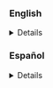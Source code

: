<h3>English</h3>
<details>

# Wave Function Collapse (MC)

This datapack uses [Wave Function Collapse algorithm](https://github.com/mxgmn/WaveFunctionCollapse) and implements it to minecraft.

## Features

- Tile based map generator using rules

## Credits

This datapack is inspired in the original [Wave Function Collapse algorithm](https://github.com/mxgmn/WaveFunctionCollapse).

## Explanation/How to Use

I've made a [video](https://youtu.be/uSzty4Fg2qk) in [my youtube channel](https://www.youtube.com/@elgeroingles) explaining how it generally works, but to fully understand it here's an in-depth explanation of it and how to use it:

### Explanation
<h3>Click to show the explanation</h3>
<details>

If you want a short explanation in video check out [my video](https://youtu.be/uSzty4Fg2qk?t=28) or [this one](https://www.youtube.com/watch?v=dFYMOzoSDNE&t=49s). The Wave Function Collapse algorithm works by having a set of tiles and having rules about how they can connect each other, for example, let's say that we have as tiles a tree, grass, sand and water. We have some rules of how they can connect each other:

- Trees can only be connected to grass.
- Grass can only be connected to trees and sand.
- Sand can only be connected to grass and water.
- Water can only be connected to sand.

Let's say that we have the following grid:

![empty_grid](https://i.imgur.com/BAXI6SF.png)

Each one of the squares can initially have all 4 of the tiles, so each one starts with the value 4:

![grid_4](https://i.imgur.com/qbT222P.png)

The algorithm picks the square with the lowest value, if there're several with the same value it picks one of them randomly. Then, we place in that square one of the possible tiles it can be, if it has multiple options it selects one of them randomly:

![grid_tree](https://i.imgur.com/MBh6uHC.png)

The algorithm picked a tree tile, tree tiles can only be near grass tiles, that makes the near tiles only have one possible option, so they value is reduced. Let's place another one following the rule to place next the tile with the lowest possibilities next:

![grid_tree_grass](https://i.imgur.com/Njy8yhq.png)

The algorithm placed a grass tile because it could only place that tile, we say that it has been **collapsed**. If we let the algorithm finish the grid it will look like this:

![grid_full](https://i.imgur.com/pWc1hhX.png)

The algorithm has completed the grid following the rules we said.

</details>

### How it works in minecraft

<h3>Click to show how it works in minecraft</h3>
<details>

#### Setup

For the setup we'll be using some armor stands (you can use markers, I don't know why I didn't use them but is up to you) which will indicate that a tile can be placed there (each armor stand will have the "posible_tile" tag and will also have stored in a scoreboard the amount of different tiles it can have, for this example I have 5 tiles so everyone starts with 5 in the scoreboard named: "posible_tile") and the actual tiles, for this example I'll be using 5 different tiles (ignore tile 6, if you have watched my video you'll understand why I have it):

![mc_grid](https://i.imgur.com/JZ41tuE.png)
![tiles](https://i.imgur.com/hQMknJE.png)

I will also write down the rules each tile will have in a book inside minecraft so I can follow along easier:

![rules](https://i.imgur.com/huCs0zB.png)

### Code

We start running the "**wfc:wfc/start**" function which will reset the grid and all tags/scores to the armor stands and give to a random armor stand the tag "finding", every armor stand with that tag is the one which the algorithm selected to place a tile there:
```hs
# Reset:
function wfc:wfc/reset

# Start:
tag @e[type=minecraft:armor_stand,tag=posible_tile,limit=1,sort=random] add finding

```
Let's have a closer look to "**wfc:wfc/reset**":
```hs
# Reset:
scoreboard players set @e[type=minecraft:armor_stand,tag=posible_tile] posible_tile 5
tag @e[type=minecraft:armor_stand,tag=posible_tile] remove finding
tag @e[type=minecraft:armor_stand,tag=posible_tile] remove finded
fill -18 55 -11 11 61 18 air <---- Empty the grid
kill @e[type=item] <---- We kill items because I was using doors in some tiles and they drop when setting them to air so yeah
tag @e[type=minecraft:armor_stand,tag=posible_tile] remove tile_1_placed
tag @e[type=minecraft:armor_stand,tag=posible_tile] remove tile_2_placed
tag @e[type=minecraft:armor_stand,tag=posible_tile] remove tile_3_placed
tag @e[type=minecraft:armor_stand,tag=posible_tile] remove tile_4_placed
tag @e[type=minecraft:armor_stand,tag=posible_tile] remove tile_5_placed
tag @e[type=minecraft:armor_stand,tag=posible_tile] remove can_be_tile_1
tag @e[type=minecraft:armor_stand,tag=posible_tile] remove can_be_tile_2
tag @e[type=minecraft:armor_stand,tag=posible_tile] remove can_be_tile_3
tag @e[type=minecraft:armor_stand,tag=posible_tile] remove can_be_tile_4
tag @e[type=minecraft:armor_stand,tag=posible_tile] remove can_be_tile_5
tag @e[type=minecraft:armor_stand,tag=posible_tile] remove collapsed
```
As you can see we remove every tag except "posible_tile" and we reset the scoreboard of the armor stands. Let's move on.

```hs
# Finding:
execute as @e[type=minecraft:armor_stand,tag=posible_tile,tag=finding,limit=1] at @s run function wfc:wfc/find
```
This is "**tick.mcfunction**", we execute as the armor stand with the tag of finding at him "**wfc:wfc/find**", let's look inside it:
```hs
# @s is the armor_stand at @s!

# Getting tile number:
execute store result score n posible_tile run loot spawn ~ ~ ~ loot wfc:1-5

# Setting the tile:
execute if score @s posible_tile matches 5 run function wfc:wfc/fresh

execute unless score @s posible_tile matches 5 if entity @s[tag=collapsed] run function wfc:wfc/if_collapsed

execute unless score @s posible_tile matches 5 if entity @s[tag=!collapsed] run function wfc:wfc/not_collapsed

# Check if tile is valid:
execute if entity @e[type=minecraft:armor_stand,tag=posible_tile,distance=2..3.1,tag=finded] run function wfc:wfc/check/check

# Placed:
function wfc:wfc/placed

# Collapse near tiles:
execute if score n posible_tile matches 1 as @e[type=minecraft:armor_stand,tag=posible_tile,distance=2..3.1,tag=!finded,tag=!collapsed] run function wfc:wfc/collapse/tile1

execute if score n posible_tile matches 2 as @e[type=minecraft:armor_stand,tag=posible_tile,distance=2..3.1,tag=!finded,tag=!collapsed] run function wfc:wfc/collapse/tile2

execute if score n posible_tile matches 3 as @e[type=minecraft:armor_stand,tag=posible_tile,distance=2..3.1,tag=!finded,tag=!collapsed] run function wfc:wfc/collapse/tile3

execute if score n posible_tile matches 4 as @e[type=minecraft:armor_stand,tag=posible_tile,distance=2..3.1,tag=!finded,tag=!collapsed] run function wfc:wfc/collapse/tile4

execute if score n posible_tile matches 5 as @e[type=minecraft:armor_stand,tag=posible_tile,distance=2..3.1,tag=!finded,tag=!collapsed] run function wfc:wfc/collapse/tile5

# Find lowest value:
function wfc:wfc/lowest_value
```
Let's go from top to bottom, we first store in "n" a random number between 1-5 (because we have 5 different tiles), inclusive.
If the armor stand has the score of 5 it means that it can have all 5 different tiles, so we just place the "n" tile:
```hs
# Setting:
execute if score n posible_tile matches 1 run clone 9 56 38 7 61 36 ~-1 ~ ~-1
execute if score n posible_tile matches 2 run clone 5 56 38 3 61 36 ~-1 ~ ~-1
execute if score n posible_tile matches 3 run clone 1 56 38 -1 61 36 ~-1 ~ ~-1
execute if score n posible_tile matches 4 run clone -3 56 38 -5 61 36 ~-1 ~ ~-1
execute if score n posible_tile matches 5 run clone -7 56 38 -9 61 36 ~-1 ~ ~-1

# Adding tags:
execute if score n posible_tile matches 1 run tag @s add tile_1_placed
execute if score n posible_tile matches 2 run tag @s add tile_2_placed
execute if score n posible_tile matches 3 run tag @s add tile_3_placed
execute if score n posible_tile matches 4 run tag @s add tile_4_placed
execute if score n posible_tile matches 5 run tag @s add tile_5_placed

# Adding "finded" tag:
function wfc:wfc/placed
```
We just set the tile via "**/clone**", we give a tag to indicate which tile has been placed and we run "**wfc:wfc/placed**", which will just remove the "**finding**" tag, give the "**finded**" tag and set its score to 0, because it has been placed it can no longer have another tile so we set it to 0, let's continue looking at "**wfc:wfc/find**".

If it cannot have all 5 tiles and it has been collapsed (the tag "**collapsed**" is to determine that a near tile has lowered the amount of different tiles that armor stand can be) we will run "**wfc:wfc/if_collapsed**", let's look inside it:
```hs
# Change number:
execute store result score n posible_tile run loot spawn ~ ~ ~ loot wfc:1-5
execute store result score r_can_be posible_tile run loot spawn ~ ~ ~ loot wfc:1-5

# Setting:
execute if score r_can_be posible_tile matches 1 if entity @s[tag=can_be_tile_1] run scoreboard players set can_be posible_tile 1
execute if score r_can_be posible_tile matches 2 if entity @s[tag=can_be_tile_2] run scoreboard players set can_be posible_tile 2
execute if score r_can_be posible_tile matches 3 if entity @s[tag=can_be_tile_3] run scoreboard players set can_be posible_tile 3
execute if score r_can_be posible_tile matches 4 if entity @s[tag=can_be_tile_4] run scoreboard players set can_be posible_tile 4
execute if score r_can_be posible_tile matches 5 if entity @s[tag=can_be_tile_5] run scoreboard players set can_be posible_tile 5

# If:
execute if score n posible_tile = can_be posible_tile if score n posible_tile matches 1 if entity @s[tag=can_be_tile_1] run clone 9 56 38 7 61 36 ~-1 ~ ~-1
execute if score n posible_tile = can_be posible_tile if score n posible_tile matches 2 if entity @s[tag=can_be_tile_2] run clone 5 56 38 3 61 36 ~-1 ~ ~-1
execute if score n posible_tile = can_be posible_tile if score n posible_tile matches 3 if entity @s[tag=can_be_tile_3] run clone 1 56 38 -1 61 36 ~-1 ~ ~-1
execute if score n posible_tile = can_be posible_tile if score n posible_tile matches 4 if entity @s[tag=can_be_tile_4] run clone -3 56 38 -5 61 36 ~-1 ~ ~-1
execute if score n posible_tile = can_be posible_tile if score n posible_tile matches 5 if entity @s[tag=can_be_tile_5] run clone -7 56 38 -9 61 36 ~-1 ~ ~-1

execute if score n posible_tile = can_be posible_tile if score n posible_tile matches 1 if entity @s[tag=can_be_tile_1] run tag @s add tile_1_placed
execute if score n posible_tile = can_be posible_tile if score n posible_tile matches 2 if entity @s[tag=can_be_tile_2] run tag @s add tile_2_placed
execute if score n posible_tile = can_be posible_tile if score n posible_tile matches 3 if entity @s[tag=can_be_tile_3] run tag @s add tile_3_placed
execute if score n posible_tile = can_be posible_tile if score n posible_tile matches 4 if entity @s[tag=can_be_tile_4] run tag @s add tile_4_placed
execute if score n posible_tile = can_be posible_tile if score n posible_tile matches 5 if entity @s[tag=can_be_tile_5] run tag @s add tile_5_placed

# If not:
execute unless score n posible_tile = can_be posible_tile run function wfc:wfc/if_collapsed

execute if score n posible_tile = can_be posible_tile if score n posible_tile matches 1 unless entity @s[tag=can_be_tile_1] run function wfc:wfc/if_collapsed
execute if score n posible_tile = can_be posible_tile if score n posible_tile matches 2 unless entity @s[tag=can_be_tile_2] run function wfc:wfc/if_collapsed
execute if score n posible_tile = can_be posible_tile if score n posible_tile matches 3 unless entity @s[tag=can_be_tile_3] run function wfc:wfc/if_collapsed
execute if score n posible_tile = can_be posible_tile if score n posible_tile matches 4 unless entity @s[tag=can_be_tile_4] run function wfc:wfc/if_collapsed
execute if score n posible_tile = can_be posible_tile if score n posible_tile matches 5 unless entity @s[tag=can_be_tile_5] run function wfc:wfc/if_collapsed
```
Ok, a lot of text, but don't worry, its very simple. Basically we are setting the armor stand as one of the tiles it can be. Let's say that the armor stand can have tiles 1 and 5 (so it has tags: "**can_be_tile_1**" and "**can_be_tile_5**"), we need to place either tile 1 or 5, "n" is the tile we are trying to place and "r_can_be" is the one we are going to place. If both are the same we place it and give its tags as usual, if not we run the function again to reset both values and try again. Using "r_can_be" we make sure that the election is random and we reset "n" because there is a posibility that "n" doesn't matches with the tile it can be so we reset it just in case. If anything of this didn't make sense for you, don't worry, I don't really understand it too. When I first wrote it it had 100% sense, but like 5 days after I forgot how this has sense. Lukily ChatGPT somehow understood the code and explained it to me but I still don't quite get it. BUT, the code works fine and if I do it the way my current brain thinks it should work the code breaks so yeah (If I ever understand this again I'll edit this).

Ok, after this incident let's continue looking at "**wfc:wfc/find**". If it cannot have all 5 tiles and it hasn't been collapsed it runs "**wfc:wfc/not_collapsed**", which is a copy of "**wfc:wfc/fresh**" but without running "**wfc:wfc/placed**" at the end.

Then we are going to check near tiles to see whether they admit the tile we are going to place or not, if they admit it cool, if not we reset the tiles that don't admit it. To do this we run "**wfc:wfc/check/check**", which will just run the correct check for the tile of the tile we are placing:
```hs
# Different tiles:
execute if score n posible_tile matches 1 run function wfc:wfc/check/tile1
execute if score n posible_tile matches 2 run function wfc:wfc/check/tile2
execute if score n posible_tile matches 3 run function wfc:wfc/check/tile3
execute if score n posible_tile matches 4 run function wfc:wfc/check/tile4
execute if score n posible_tile matches 5 run function wfc:wfc/check/tile5
```
Let's say that we are placing tile 1, so we run "**wfc:wfc/check/tile1**":
```hs
# Check if any near tile isn't a tile 1 compatible:
execute if entity @e[type=minecraft:armor_stand,tag=posible_tile,distance=2..3.1,tag=tile_1_placed] as @e[type=minecraft:armor_stand,tag=posible_tile,distance=2..3.1,tag=tile_1_placed] at @s run function wfc:wfc/reset_tiles
execute if entity @e[type=minecraft:armor_stand,tag=posible_tile,distance=2..3.1,tag=tile_2_placed] as @e[type=minecraft:armor_stand,tag=posible_tile,distance=2..3.1,tag=tile_2_placed] at @s run function wfc:wfc/reset_tiles
execute if entity @e[type=minecraft:armor_stand,tag=posible_tile,distance=2..3.1,tag=tile_5_placed] as @e[type=minecraft:armor_stand,tag=posible_tile,distance=2..3.1,tag=tile_5_placed] at @s run function wfc:wfc/reset_tiles
```
We just check if any near tile isn't a tile 1 compatible, if so, we run as that type of tile that is in the range (any of the four near tiles) the function "**wfc:wfc/reset_tiles**", which resets the tile:
```hs
# Reset current tile (@s):
fill ~1 ~ ~1 ~-1 ~10 ~-1 air
kill @e[type=item]
tag @s[tag=finded] remove finded
tag @s add finding
tag @s[tag=tile_1_placed] remove tile_1_placed
tag @s[tag=tile_2_placed] remove tile_2_placed
tag @s[tag=tile_3_placed] remove tile_3_placed
tag @s[tag=tile_4_placed] remove tile_4_placed
tag @s[tag=tile_5_placed] remove tile_5_placed
tag @s[tag=tile_1_placed] remove tile_1_placed
tag @s[tag=tile_2_placed] remove tile_2_placed
tag @s[tag=tile_3_placed] remove tile_3_placed
tag @s[tag=tile_4_placed] remove tile_4_placed
tag @s[tag=tile_5_placed] remove tile_5_placed
```
Let's continue looking at "**wfc:wfc/find**". We run function "**wfc:wfc/placed**" (which I already explained what it does). After that we collapse near tiles based on the tile we are placing, let's say that we are placing tile 1, so we run "**wfc:wfc/collapse/tile1**" as all four near tiles that haven't been collapsed yet (the term collapsed it being used wrong here but whatever):
```hs
# Collapse near tiles:
scoreboard players set @s posible_tile 2
tag @s add can_be_tile_3
tag @s add can_be_tile_4
tag @s add collapsed
```
Because tile 1 can only admit tiles 2 and 4 we apply both tags to them, we set the score correctly (in this case to two because it can admit two different tiles) and add the tag "**collapsed**" to indicate that that armor stand has been collapsed. After that, in "**wfc:wfc/find**", we run "**wfc:wfc/lowest_value**" to find the armor stand with the lowest value and giving it the tag "**finding**", making this a loop until it finishes the grid.

</details>

## Important things to know

### Reducing near tiles
The original algorithm reduces the possibilities near tiles can be based on where they are, for example, we have tile 1, and we want that to the left of tiles 1 there can only be tiles 2, but to the right only tiles 3, then the algorithm will do just that, but with mine is set to the same possibilities to the four neighbouring tiles. It's very easy to change, just change the tags you give to the near tiles and the score individually for each tile (north, south, east and west). (If that didn't make sense to you watch [this](https://youtu.be/rI_y2GAlQFM?t=396) explanation).

## FAQ

#### Q: Can I modify the datapack and redistribute it?

A: Yes you can, in my other datapacks I would ask for recognition but for this one I will not. Use it as you please.

#### Q: Are you going to make more datapacks?

A: Yeah, I will continue developing one I've already started. 

## Author

- [@ElGeroIngles](https://github.com/ElGeroIngles)

## Bug Report

If you have found any bugs, please open an "issue" [here](https://github.com/ElGeroIngles/wfc_mc/issues) explaining it.

## 🔗 Links
[![youtube](https://img.shields.io/badge/youtube-ff0000?style=for-the-badge&logo=youtube&logoColor=white)](https://www.youtube.com/@ElGeroIngles)
[![twitch](https://img.shields.io/badge/twitch-6441a5?style=for-the-badge&logo=twitch&logoColor=white)](https://www.twitch.tv/elgeroingles)
[![discord](https://img.shields.io/badge/discord-7289DA?style=for-the-badge&logo=discord&logoColor=white)](https://discord.gg/bGd2QyqjCg)
[![modrinth](https://img.shields.io/badge/modrinth-5AD770?style=for-the-badge&logo=modrinth&logoColor=white)](https://modrinth.com/user/ElGeroIngles)
[![github](https://img.shields.io/badge/github-000000?style=for-the-badge&logo=github&logoColor=white)](https://github.com/ElGeroIngles)
[![BuyMeACoffe](https://img.shields.io/badge/BuyMeACoffe-ffdd02?style=for-the-badge&logo=buymeacoffee&logoColor=white)](https://www.buymeacoffee.com/ElGeroIngles)

## License

[MIT](https://choosealicense.com/licenses/mit/)

</details>

<h3>Español</h3>
<details>
Próximamente... (dejenme descansar un rato, llevo dias con esto, apañense con el ingles)
</details>
